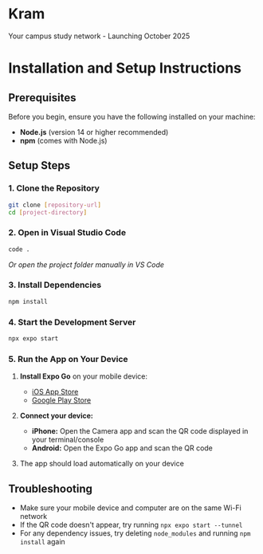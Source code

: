 # Kram
Your campus study network - Launching October 2025

# Installation and Setup Instructions

## Prerequisites

Before you begin, ensure you have the following installed on your machine:
- **Node.js** (version 14 or higher recommended)
- **npm** (comes with Node.js)

## Setup Steps

### 1. Clone the Repository
```bash
git clone [repository-url]
cd [project-directory]
```

### 2. Open in Visual Studio Code
```bash
code .
```
*Or open the project folder manually in VS Code*

### 3. Install Dependencies
```bash
npm install
```

### 4. Start the Development Server
```bash
npx expo start
```

### 5. Run the App on Your Device

1. **Install Expo Go** on your mobile device:
   - [iOS App Store](https://apps.apple.com/app/expo-go/id982107779)
   - [Google Play Store](https://play.google.com/store/apps/details?id=host.exp.exponent)

2. **Connect your device:**
   - **iPhone:** Open the Camera app and scan the QR code displayed in your terminal/console
   - **Android:** Open the Expo Go app and scan the QR code

3. The app should load automatically on your device

## Troubleshooting

- Make sure your mobile device and computer are on the same Wi-Fi network
- If the QR code doesn't appear, try running `npx expo start --tunnel`
- For any dependency issues, try deleting `node_modules` and running `npm install` again